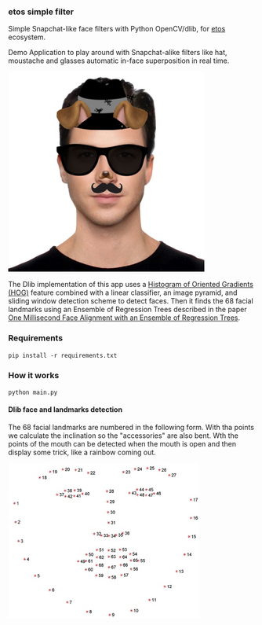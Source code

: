 
### etos simple filter

Simple Snapchat-like face filters with Python OpenCV/dlib, for [etos](https://etos.world) ecosystem.

Demo Application to play around with Snapchat-alike filters like hat, moustache and glasses automatic in-face superposition in real time.

<img src="media/mo1.jpg" alt="drawing" width="400"/>

The Dlib implementation of this app uses a [Histogram of Oriented Gradients (HOG)](https://en.wikipedia.org/wiki/Histogram_of_oriented_gradients) feature combined with a linear classifier, an image pyramid, and sliding window detection scheme to detect faces. Then it finds the 68 facial landmarks using an Ensemble of Regression Trees described in the paper [One Millisecond Face Alignment with an Ensemble of Regression Trees](https://pdfs.semanticscholar.org/d78b/6a5b0dcaa81b1faea5fb0000045a62513567.pdf).


### Requirements

```
pip install -r requirements.txt
```

### How it works

```
python main.py
```

#### Dlib face and landmarks detection

The 68 facial landmarks are numbered in the following form. With tha points we calculate the inclination so the "accessories" are also bent. Wth the points of the mouth can be detected when the mouth is open and then display some trick, like a rainbow coming out.

![](media/facial_landmarks_68markup.jpg)

